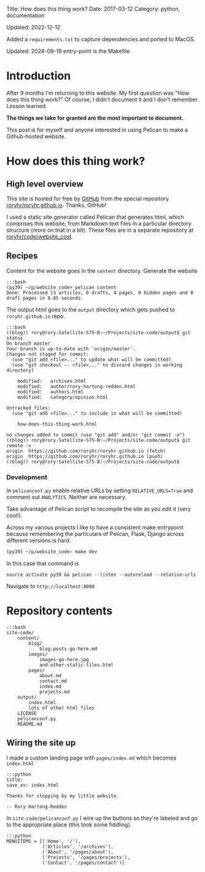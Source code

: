 Title:  How does this thing work?
Date:   2017-03-12
Category: python, documentation

Updated: 2022-12-12

Added a `requirements.txt` to capture dependencies and ported to MacOS. 

Updated: 2024-09-19
entry-point is the Makefile 

# Introduction

After 9 months I'm returning to this website.
My first question was "How does this thing work?"
Of course, I didn't document it and I don't remember. Lesson learned.

**The things we take for granted are the most important to document.**

This post is for myself and anyone interested in using Pelican to make a Github-hosted website.

# How does this thing work?

## High level overview

This site is hosted for free by [GitHub](https://github.com/) from the special repository [roryhr/roryhr.github.io](https://github.com/roryhr/roryhr.github.io). 
Thanks, GitHub!

I used a static site generator called Pelican that generates html, which comprises this website, from Markdown text files in a particular directory structure (more on that in a bit).
These files are in a separate repository at
[roryhr/code/website_cost](https://github.com/roryhr/code/tree/master/website_code).

## Recipes

Content for the website goes in the `content` directory. 
Generate the website

	:::bash
	(py39) ~/p/website_code> pelican content
	Done: Processed 13 articles, 0 drafts, 4 pages, 0 hidden pages and 0 draft pages in 0.85 seconds.

The output html goes to the `output` directory which gets pushed to `roryhr.github.io` repo.

	:::bash
	((blog)) rory@rory-Satellite-S75-B:~/Projects/site-code/output$ git status
	On branch master
	Your branch is up-to-date with 'origin/master'.
	Changes not staged for commit:
	  (use "git add <file>..." to update what will be committed)
	  (use "git checkout -- <file>..." to discard changes in working directory)

		modified:   archives.html
		modified:   author/rory-hartong-redden.html
		modified:   authors.html
		modified:   category/opinion.html

	Untracked files:
	  (use "git add <file>..." to include in what will be committed)

		how-does-this-thing-work.html

	no changes added to commit (use "git add" and/or "git commit -a")
	((blog)) rory@rory-Satellite-S75-B:~/Projects/site-code/output$ git remote -v
	origin	https://github.com/roryhr/roryhr.github.io (fetch)
	origin	https://github.com/roryhr/roryhr.github.io (push)
	((blog)) rory@rory-Satellite-S75-B:~/Projects/site-code/output$

### Development

In `pelicanconf.py` enable relative URLs by setting `RELATIVE_URLS=True` and comment out `ANALYTICS`. 
Neither are necessary.

Take advantage of Pelican script to recompile the site as you edit it (very cool!).

Across my various projects I like to have a consistent make entrypoint because remembering the particulars of Pelican, Flask, Django across different versions is hard.
```bash
(py39) ~/p/website_code> make dev
```
In this case that command is 

```commandline
source activate py39 && pelican --listen --autoreload --relative-urls
```

Navigate to `http://localhost:8000`


# Repository contents


	:::bash
	site-code/
		content/
			blog/
				blog-posts-go-here.md
			images/
				images-go-here.jpg
				and-other-static-files.html
			pages/
				about.md
				contact.md
				index.md
				projects.md
		output/
			index.html
			lots of other html files
		LICENSE
		pelicanconf.py  
		README.md

## Wiring the site up

I made a custom landing page with `pages/index.md` which becomes `index.html`

	:::python
	title:
	save_as: index.html

	Thanks for stopping by my little website.

	-- Rory Hartong-Redden

In `site-code/pelicanconf.py` I wire up the buttons so they're labeled and go to the appropriate place (this took some fiddling).

	:::python
	MENUITEMS = [('Home', '/'),
	             ('Articles', '/archives'),
	             ('About', '/pages/about'),
	             ('Projects', '/pages/projects'),
	             ('Contact', '/pages/contact')]
